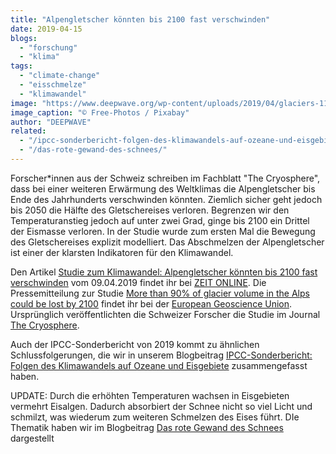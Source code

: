 ```yaml
---
title: "Alpengletscher könnten bis 2100 fast verschwinden"
date: 2019-04-15
blogs: 
  - "forschung"
  - "klima"
tags: 
  - "climate-change"
  - "eisschmelze"
  - "klimawandel"
image: "https://www.deepwave.org/wp-content/uploads/2019/04/glaciers-1148976_1920.jpg"
image_caption: "© Free-Photos / Pixabay"
author: "DEEPWAVE"
related: 
  - "/ipcc-sonderbericht-folgen-des-klimawandels-auf-ozeane-und-eisgebiete/"
  - "/das-rote-gewand-des-schnees/"
---
```


Forscher\*innen aus der Schweiz schreiben im Fachblatt "The Cryosphere", dass bei einer weiteren Erwärmung des Weltklimas die Alpengletscher bis Ende des Jahrhunderts verschwinden könnten. Ziemlich sicher geht jedoch bis 2050 die Hälfte des Gletschereises verloren. Begrenzen wir den Temperaturanstieg jedoch auf unter zwei Grad, ginge bis 2100 ein Drittel der Eismasse verloren. In der Studie wurde zum ersten Mal die Bewegung des Gletschereises explizit modelliert. Das Abschmelzen der Alpengletscher ist einer der klarsten Indikatoren für den Klimawandel.

Den Artikel [Studie zum Klimawandel: Alpengletscher könnten bis 2100 fast verschwinden](https://www.zeit.de/wissen/umwelt/2019-04/klimawandel-alpen-gletscher-schmelzen-2100) vom 09.04.2019 findet ihr bei [ZEIT ONLINE](https://www.zeit.de/index). Die Pressemitteilung zur Studie [More than 90% of glacier volume in the Alps could be lost by 2100](https://www.egu.eu/news/482/more-than-90-of-glacier-volume-in-the-alps-could-be-lost-by-2100/) findet ihr bei der [European Geoscience Union](https://www.egu.eu/). Ursprünglich veröffentlichten die Schweizer Forscher die Studie im Journal [The Cryosphere](https://www.the-cryosphere.net/).

Auch der IPCC-Sonderbericht von 2019 kommt zu ähnlichen Schlussfolgerungen, die wir in unserem Blogbeitrag [IPCC-Sonderbericht: Folgen des Klimawandels auf Ozeane und Eisgebiete](https://www.deepwave.org/ipcc-sonderbericht-folgen-des-klimawandels-auf-ozeane-und-eisgebiete/) zusammengefasst haben.

UPDATE: Durch die erhöhten Temperaturen wachsen in Eisgebieten vermehrt Eisalgen. Dadurch absorbiert der Schnee nicht so viel Licht und schmilzt, was wiederum zum weiteren Schmelzen des Eises führt. DIe Thematik haben wir im Blogbeitrag [Das rote Gewand des Schnees](https://www.deepwave.org/das-rote-gewand-des-schnees/) dargestellt
